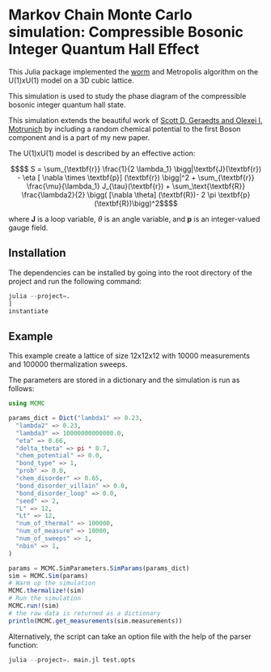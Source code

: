 # Markov Chain Monte Carlo simulation: Compressible Bosonic Integer Quantum Hall Effect 

This Julia package implemented the [worm](https://arxiv.org/abs/cond-mat/0103146) and Metropolis algorithm on the U(1)xU(1) model on a 3D cubic lattice.

This simulation is used to study the phase diagram of the compressible bosonic integer quantum hall state.

This simulation extends the beautiful work of [Scott D. Geraedts and Olexei I. Motrunich](https://arxiv.org/abs/1302.1436) by including a random chemical potential to the first Boson component and is a part of my new paper.

The U(1)xU(1) model is described by an effective action:
```math
$$ S = \sum_{\textbf{r}} \frac{1}{2 \lambda_1} \bigg|\textbf{J}(\textbf{r}) - \eta [ \nabla \times \textbf{p}] (\textbf{r}) \bigg|^2 
+ \sum_{\textbf{r}} \frac{\mu}{\lambda_1} J_{\tau}(\textbf{r})
+ \sum_\text{\textbf{R}} \frac{\lambda2}{2} \bigg( [\nabla \theta] (\textbf{R})- 2 \pi \textbf{p} (\textbf{R})\bigg)^2$$
```
where $\textbf{J}$ is a loop variable, $\theta$ is an angle variable, and $\textbf{p}$ is an integer-valued gauge field.
## Installation

The dependencies can be installed by going into the root directory of the project and run the following command:

```julia
julia --project=.
]
instantiate
```

## Example

This example create a lattice of size 12x12x12 with 10000 measurements and 100000 thermalization sweeps.

The parameters are stored in a dictionary and the simulation is run as follows:
```julia
using MCMC

params_dict = Dict("lambda1" => 0.23,
  "lambda2" => 0.23,
  "lambda3" => 10000000000000.0,
  "eta" => 0.66,
  "delta_theta" => pi * 0.7,
  "chem_potential" => 0.0,
  "bond_type" => 1,
  "prob" => 0.0,
  "chem_disorder" => 0.65,
  "bond_disorder_villain" => 0.0,
  "bond_disorder_loop" => 0.0,
  "seed" => 2,
  "L" => 12,
  "Lt" => 12,
  "num_of_thermal" => 100000,
  "num_of_measure" => 10000,
  "num_of_sweeps" => 1,
  "nbin" => 1,
)

params = MCMC.SimParameters.SimParams(params_dict)
sim = MCMC.Sim(params)
# Warm up the simulation
MCMC.thermalize!(sim)
# Run the simulation
MCMC.run!(sim)
# the raw data is returned as a dictionary
println(MCMC.get_measurements(sim.measurements))
```

Alternatively, the script can take an option file with the help of the parser function:
```julia
julia --project=. main.jl test.opts
```

